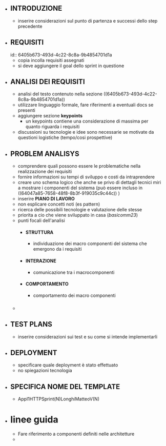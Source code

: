 - ## INTRODUZIONE
	- inserire considerazioni sul punto di partenza e successi dello step precedente
- ## REQUISITI
  id:: 6405b673-493d-4c22-8c8a-9b4854701d1a
	- copia incolla requisiti assegnati
	- si deve aggiungere il goal dello sprint in questione
- ## ANALISI DEI REQUISITI
	- analisi del testo contenuto nella sezione ((6405b673-493d-4c22-8c8a-9b4854701d1a))
	- utilizzare linguaggio formale, fare riferimenti a eventuali docs se presenti
	- aggiungere sezione **keypoints**
		- un keypoints contiene una considerazione di massima per quanto riguarda i requisiti
	- discussioni su tecnologie e idee sono necessarie se motivate da questioni logistiche (tempo/cosi prospettive)
- ## PROBLEM ANALISYS
	- comprendere quali possono essere le problematiche nella realizzazione dei requisiti
	- fornire informazioni su tempi di sviluppo e costi da intraprendere
	- creare uno schema logico che anche se privo di dettagli tecnici miri a mostrare i componenti del sistema (può essere incluso in ((64047a85-7658-48f8-8b3f-919035c9c44c)) )
	- inserire  **PIANO DI LAVORO**
	- non esplicare concetti noti (es pattern)
	- ricerca delle possibili tecnologie e valutazione delle stesse
	- priorita a cio che viene sviluppato in casa (*basicomm23*)
	- punti focali dell'analisi
		- #### STRUTTURA
			- individuazione dei macro componenti del sistema che emergono da i requisiti
		- #### INTERAZIONE
			- comunicazione tra i macrocomponenti
		- #### COMPORTAMENTO
			- comportamento dei macro componenti
	- ###
- ## TEST PLANS
	- inserire considerazioni sui test e su come si intende implementarli
- ## DEPLOYMENT
	- specificare quale deployment è stato effettuato
	- no spiegazioni tecnologia
- ## SPECIFICA NOME DEL TEMPLATE
	- Appl1HTTPSprint(N)LonghiMatteoV(N)
- # linee guida
	- Fare riferimento a componenti definiti nelle architetture
	-